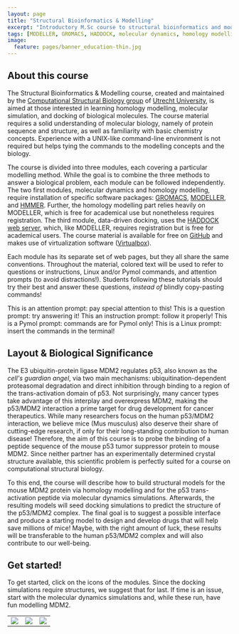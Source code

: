 ```yaml
---
layout: page
title: "Structural Bioinformatics & Modelling"
excerpt: "Introductory M.Sc course to structural bioinformatics and modelling"
tags: [MODELLER, GROMACS, HADDOCK, molecular dynamics, homology modelling, docking, p53, MDM2]
image:
  feature: pages/banner_education-thin.jpg
---
```


## About this course
The Structural Bioinformatics & Modelling course, created and maintained by the [Computational Structural Biology group](http://bonvinlab.org) of [Utrecht University](http://www.uu.nl), is aimed at those interested in learning homology modelling, molecular simulation, and docking of biological molecules. The course material requires a solid understanding of molecular biology, namely of protein sequence and structure, as well as familiarity with basic chemistry concepts. Experience with a UNIX-like command-line environment is not required but helps tying the commands to the modelling concepts and the biology.

The course is divided into three modules, each covering a particular modelling method. While the goal is to combine the three methods to answer a biological problem, each module can be followed independently. The two first modules, molecular dynamics and homology modelling, require installation of specific software packages: [GROMACS](http://www.gromacs.org), [MODELLER](https://salilab.org/modeller), and [HMMER](http://hmmer.janelia.org). Further, the homology modelling part relies heavily on MODELLER, which is free for academical use but nonetheless requires registration. The third module, data-driven docking, uses the [HADDOCK web server](http://haddocking.org), which, like MODELLER, requires registration but is free for academical users. The course material is available for free on [GitHub](http://github.com/haddocking/molmod) and makes use of virtualization software ([Virtualbox](http://virtualbox.org)).

Each module has its separate set of web pages, but they all share the same conventions. Throughout the material, colored text will be used to refer to questions or instructions, Linux and/or Pymol commands, and attention prompts (to avoid distractions!). Students following these tutorials should try their best and answer these questions, _instead of_ blindly copy-pasting commands!

<a class="prompt prompt-attention">This is an attention prompt: pay special attention to this!</a>
<a class="prompt prompt-question">This is a question prompt: try answering it!</a>
<a class="prompt prompt-info">This an instruction prompt: follow it properly!</a>
<a class="prompt prompt-pymol">This is a Pymol prompt: commands are for Pymol only!</a>
<a class="prompt prompt-cmd">This is a Linux prompt: insert the commands in the terminal!</a>

## Layout & Biological Significance
The E3 ubiquitin-protein ligase MDM2 regulates p53, also known as the _cell's guardian angel_, via two main mechanisms: ubiquitination-dependent proteasomal degradation and direct inhibition through binding to a region of the trans-activation domain of p53. Not surprisingly, many cancer types take advantage of this interplay and overexpress MDM2, making the p53/MDM2 interaction a prime target for drug development for cancer therapeutics. While many researchers focus on the human p53/MDM2 interaction, we believe mice (Mus musculus) also deserve their share of cutting-edge research, if only for their long-standing contribution to human disease! Therefore, the aim of this course is to probe the binding of a peptide sequence of the mouse p53 tumor suppressor protein to mouse MDM2. Since neither partner has an experimentally determined crystal structure available, this scientific problem is perfectly suited for a course on computational structural biology.

To this end, the course will describe how to build structural models for the mouse MDM2 protein via homology modelling and for the p53 trans-activation peptide via molecular dynamics simulations. Afterwards, the resulting models will seed docking simulations to predict the structure of the p53/MDM2 complex. The final goal is to suggest a possible interface and produce a starting model to design and develop drugs that will help save millions of mice! Maybe, with the right amount of luck, these results will be transferable to the human p53/MDM2 complex and will also contribute to our well-being.

## Get started!
To get started, click on the icons of the modules. Since the docking simulations require structures, we suggest that for last. If time is an issue, start with the molecular dynamics simulations and, while these run, have fun modelling MDM2.

<table class="three-col-table">
  <tr>
    <td>
      <a href="{{site.url}}/education/molmod/modelling"
         alt="Structure prediction of the mouse MDM2 protein using HMMER & MODELLER"
         title="Structure prediction of the mouse MDM2 protein using HMMER & MODELLER">
         <img src="/images/molmod/hm_protein.jpg" class="col-table">
      </a>
    </td>
    <td>
      <a href="{{site.url}}/education/molmod/simulation"
         alt="Molecular dynamics simulation of a mouse p53 peptide fragment using GROMACS."
         title="Molecular dynamics simulation of a mouse p53 peptide fragment using GROMACS.">
         <img src="/images/molmod/md_ensemble.jpg" class="col-table">
      </a>
    </td>
    <td>
      <a href="{{site.url}}/education/molmod/docking"
         alt="Data-driven structure prediction of the mouse MDM2/p53 complex using HADDOCK."
         title="Data-driven structure prediction of the mouse MDM2/p53 complex using HADDOCK.">
         <img src="/images/molmod/protein_cmplx.jpg" class="col-table">
      </a>
    </td>
  </tr>
</table>
